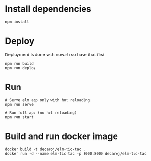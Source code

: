 # Install dependencies

```shell
npm install
```

# Deploy 

Deployment is done with now.sh so have that first

```shell
npm run build
npm run deploy
```

# Run

```shell
# Serve elm app only with hot reloading
npm run serve

# Run full app (no hot reloading)
npm run start
```

# Build and run docker image

```shell
docker build -t decaroj/elm-tic-tac .
docker run -d --name elm-tic-tac -p 8000:8000 decaroj/elm-tic-tac
```
  
